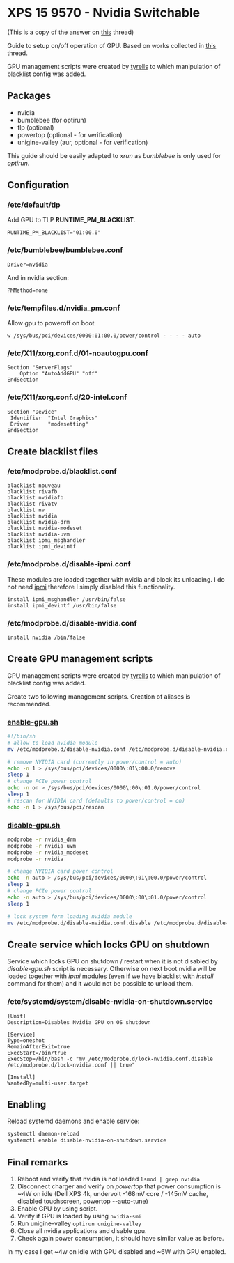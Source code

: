 # XPS 15 9570 - Nvidia Switchable

(This is a copy of the answer on [this](https://bbs.archlinux.org/viewtopic.php?id=238389) thread)

Guide to setup on/off operation of GPU. Based on works collected in [this](https://bbs.archlinux.org/viewtopic.php?id=238389) thread.

GPU management scripts were created by [tyrells](https://bbs.archlinux.org/viewtopic.php?pid=1825298#p1825298) to which manipulation of blacklist config was added.

## Packages
- nvidia
- bumblebee (for optirun)
- tlp (optional)
- powertop (optional - for verification)
- unigine-valley (aur, optional - for verification)

This guide should be easily adapted to *xrun* as *bumblebee* is only used for *optirun*.

## Configuration

### /etc/default/tlp
Add GPU to TLP **RUNTIME_PM_BLACKLIST**.
```
RUNTIME_PM_BLACKLIST="01:00.0"
```

### /etc/bumblebee/bumblebee.conf
```
Driver=nvidia
```
And in nvidia section:
```
PMMethod=none
```

### /etc/tempfiles.d/nvidia_pm.conf
Allow gpu to poweroff on boot
```
w /sys/bus/pci/devices/0000:01:00.0/power/control - - - - auto
```
###  /etc/X11/xorg.conf.d/01-noautogpu.conf 
```
Section "ServerFlags"
	Option "AutoAddGPU" "off"
EndSection
```

### /etc/X11/xorg.conf.d/20-intel.conf    
```
Section "Device"
 Identifier  "Intel Graphics"
 Driver      "modesetting"
EndSection
``` 

## Create blacklist files

### /etc/modprobe.d/blacklist.conf
```
blacklist nouveau
blacklist rivafb
blacklist nvidiafb
blacklist rivatv
blacklist nv
blacklist nvidia
blacklist nvidia-drm
blacklist nvidia-modeset
blacklist nvidia-uvm
blacklist ipmi_msghandler
blacklist ipmi_devintf 
```

### /etc/modprobe.d/disable-ipmi.conf
These modules are loaded together with nvidia and block its unloading. I do not need [ipmi](https://en.wikipedia.org/wiki/Intelligent_Platform_Management_Interface) therefore I simply disabled this functionality.
```
install ipmi_msghandler /usr/bin/false
install ipmi_devintf /usr/bin/false
```

### /etc/modprobe.d/disable-nvidia.conf
```
install nvidia /bin/false
```

## Create GPU management scripts
GPU management scripts were created by [tyrells](https://bbs.archlinux.org/viewtopic.php?pid=1825298#p1825298) to which manipulation of blacklist config was added.

Create two following management scripts. Creation of aliases is recommended.

### [enable-gpu.sh](enable-gpu.sh)
``` bash
#!/bin/sh
# allow to load nvidia module
mv /etc/modprobe.d/disable-nvidia.conf /etc/modprobe.d/disable-nvidia.conf.disable

# remove NVIDIA card (currently in power/control = auto)
echo -n 1 > /sys/bus/pci/devices/0000\:01\:00.0/remove
sleep 1
# change PCIe power control
echo -n on > /sys/bus/pci/devices/0000\:00\:01.0/power/control
sleep 1
# rescan for NVIDIA card (defaults to power/control = on)
echo -n 1 > /sys/bus/pci/rescan
```

### [disable-gpu.sh](disable-gpu.sh)
``` bash
modprobe -r nvidia_drm
modprobe -r nvidia_uvm
modprobe -r nvidia_modeset
modprobe -r nvidia

# change NVIDIA card power control
echo -n auto > /sys/bus/pci/devices/0000\:01\:00.0/power/control
sleep 1
# change PCIe power control
echo -n auto > /sys/bus/pci/devices/0000\:00\:01.0/power/control
sleep 1

# lock system form loading nvidia module
mv /etc/modprobe.d/disable-nvidia.conf.disable /etc/modprobe.d/disable-nvidia.conf
```

## Create service which locks GPU on shutdown
Service which locks GPU on shutdown / restart when it is not disabled by *disable-gpu.sh* script is necessary. Otherwise on next boot nvidia will be loaded together with *ipmi* modules (even if we have blacklist with *install* command for them) and it would not be possible to unload them.

### /etc/systemd/system/disable-nvidia-on-shutdown.service
```
[Unit]
Description=Disables Nvidia GPU on OS shutdown

[Service]
Type=oneshot
RemainAfterExit=true
ExecStart=/bin/true
ExecStop=/bin/bash -c "mv /etc/modprobe.d/lock-nvidia.conf.disable /etc/modprobe.d/lock-nvidia.conf || true"

[Install]
WantedBy=multi-user.target
```

## Enabling
Reload systemd daemons and enable service:
``` bash
systemctl daemon-reload 
systemctl enable disable-nvidia-on-shutdown.service
```

## Final remarks
1. Reboot and verify that nvidia is not loaded ```lsmod | grep nvidia```
2. Disconnect charger and verify on *powertop* that power consumption is ~4W on idle (Dell XPS 4k, undervolt -168mV core / -145mV cache, disabled touchscreen, powertop --auto-tune)
3. Enable GPU by using script.
4. Verify if GPU is loaded by using ```nvidia-smi```
5. Run unigine-valley ```optirun unigine-valley```
6. Close all nvidia applications and disable gpu.
7. Check again power consumption, it should have similar value as before.

In my case I get ~4w on idle with GPU disabled and ~6W with GPU enabled.